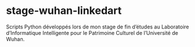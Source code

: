# stage-wuhan-linkedart
Scripts Python développés lors de mon stage de fin d’études au Laboratoire d’Informatique Intelligente pour le Patrimoine Culturel de l’Université de Wuhan.
